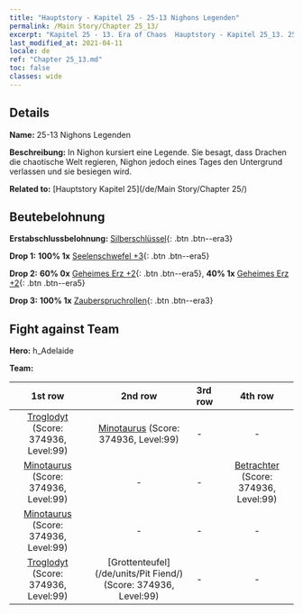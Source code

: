 ```yaml
---
title: "Hauptstory - Kapitel 25 - 25-13 Nighons Legenden"
permalink: /Main Story/Chapter 25_13/
excerpt: "Kapitel 25 - 13. Era of Chaos  Hauptstory - Kapitel 25_13. 25-13 Nighons Legenden"
last_modified_at: 2021-04-11
locale: de
ref: "Chapter 25_13.md"
toc: false
classes: wide
---
```


## Details

 **Name:** 25-13 Nighons Legenden

 **Beschreibung:** In Nighon kursiert eine Legende. Sie besagt, dass Drachen die chaotische Welt regieren, Nighon jedoch eines Tages den Untergrund verlassen und sie besiegen wird.

 **Related to:** [Hauptstory Kapitel 25](/de/Main Story/Chapter 25/)

## Beutebelohnung

 **Erstabschlussbelohnung:** [Silberschlüssel](/de/Items/con_693/){: .btn .btn--era3}

 **Drop 1:** **100% 1x** [Seelenschwefel +3](/de/Items/mat_85/){: .btn .btn--era5}

 **Drop 2:** **60% 0x** [Geheimes Erz +2](/de/Items/mat_75/){: .btn .btn--era5}, **40% 1x** [Geheimes Erz +2](/de/Items/mat_75/){: .btn .btn--era5}

 **Drop 3:** **100% 1x** [Zauberspruchrollen](/de/Items/con_694/){: .btn .btn--era3}


## Fight against Team
 **Hero:** h_Adelaide

 **Team:**


  | 1st row | 2nd row | 3rd row | 4th row |
  |:----:|:----:|:----|:----:|
  | [Troglodyt](/de/units/Troglodyte/) (Score: 374936, Level:99)  | [Minotaurus](/de/units/Minotaur/) (Score: 374936, Level:99)  | - | - |
  | [Minotaurus](/de/units/Minotaur/) (Score: 374936, Level:99)  | - | - | [Betrachter](/de/units/Beholder/) (Score: 374936, Level:99)  |
  | [Minotaurus](/de/units/Minotaur/) (Score: 374936, Level:99)  | - | - | - |
  | [Troglodyt](/de/units/Troglodyte/) (Score: 374936, Level:99)  | [Grottenteufel](/de/units/Pit Fiend/) (Score: 374936, Level:99)  | - | - |


